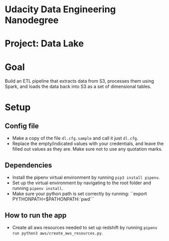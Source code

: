 # Udacity Data Engineering Nanodegree
# Project: Data Lake

# Goal

Build an ETL pipeline that extracts data from S3, 
processes them using Spark, and loads the data back into S3 as a 
set of dimensional tables.

# Setup

## Config file
- Make a copy of the file `dl.cfg.sample` and call it just `dl.cfg`.
- Replace the empty/indicated values with your credentials, and leave the filled out values as they are. 
  Make sure not to use any quotation marks.
  
## Dependencies
- Install the pipenv virtual environment by running `pip3 install pipenv`.
- Set up the virtual environment by navigating to the root folder
and running `pipenv install`.
- Make sure your python path is set correctly by running:
``export PYTHONPATH=$PATHONPATH:`pwd```

## How to run the app
- Create all aws resources needed to set up redshift by running `pipenv run python3 aws/create_aws_resources.py`.
  